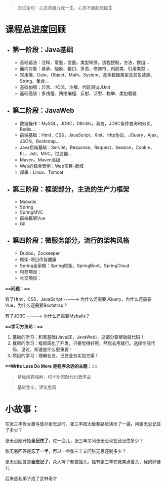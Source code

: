 > 面试金句：心态若崩九死一生，心态不崩起死回生

# 课程总进度回顾

- ## 第一阶段：Java基础
  
  - 基础语法：注释，常量，变量，类型转换，流程控制，方法，数组...
  - 面向对象：继承、抽象、接口、多态、修饰符、内部类、引用类型...
  - 常用类，Date、Object、Math、System、基本数据类型及其包装类、String、集合...
  - 基础加强：异常、I/O流、注解、代码测试JUnit
  - 基础高级：多线程、网络编程、反射、泛型、枚举、类加载器
- ## 第二阶段：JavaWeb
  
  - 数据操作：MySQL，JDBC，DBUtils，事务，JDBC条件查询和分页，Redis...
  - 前端基础：Html，CSS，JavaScript，Xml，Http协议，JQuery，Ajax，JSON，Bootstrap...
  - Java后端基础：Servlet，Response，Request，Session，Cookie，EL，Jstl，MVC，过滤器...
  - Maven，Maven高级
  - Web的综合案例：Web项目-商城
  - 部署：Linux、Tomcat
- ## 第三阶段：框架部分，主流的生产力框架
  
  - Mybatis
  - Spring
  - SpringMVC
  - 前端框架Vue
  - Git
- ## 第四阶段：微服务部分，流行的架构风格
  
  - Dubbo，Zookeeper
  - 框架-项目传智健康
  - Spring全家桶：Spring框架，SpringBoot，SpringCloud
  - 电商项目：
  - 社交项目：

**==问题：==**

有了Html，CSS，JavaScript ----->  为什么还需要JQuery，为什么还需要Vue，为什么还需要Bootstrap？

有了JDBC -----> 为什么还需要Mybatis？ 

**==学习方法论：==**

1. 基础的学习：积累基础(JavaSE，JavaWeb)，这部分要使劲敲代码！
2. 框架的学习：框架简化了开发。只要觉得好用，然后去用就行。选择性写代码，见过，知道是什么更重要！
3. 项目的学习：理解业务，记住业务实现方案！



**==Write Less Do More 是程序永远的主题：==**

> 基础纯靠理解，和不断的敲代码去体会
>
> 基础愈牢，建筑愈高



































# 小故事：

在张三丰传太极与徒孙张无忌时，张三丰把太极套路给演示了一遍，问张无忌记住了多少？

张无忌刚开始**全记住了**，过一会儿，张三丰又问张无忌现在还记住多少？

张无忌回答是**忘了一半**，再过一会张三丰又问张无忌还剩多少？

张无忌回答是**全忘记了**，众人听了都直摇头。独有张三丰在微笑点着头，我的好徒儿

后来这名弟子成了武林奇才